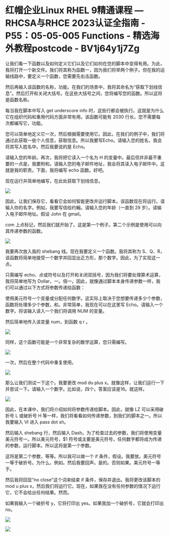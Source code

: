 # 红帽企业Linux RHEL 9精通课程 — RHCSA与RHCE 2023认证全指南 - P55：05-05-005 Functions - 精选海外教程postcode - BV1j64y1j7Zg

让我们看一下函数以及如何定义它们以及它们如何在您的脚本中变得有用。为此，我将打开一个新文件。我们将其称为函数一，因为我们将举两个例子。但在我的运输线路中，要定义一个函数，您需要先右击函数。

然后再输入该函数的名称，功能。在我们的场景中，我将其命名为“获取下划线信息”。然后打开和关闭大括号。在这些大括号之间，您将编写您的函数。所以这将是函数名称。

每当我在脚本中写入 get underscore info 时，这些行都会被执行。这就是为什么它在组织代码和重用代码方面非常有用。该函数可能有 2030 行长，您不需要每次都编写它，功能。

您可以简单地定义它一次，然后根据需要使用它。因此，在我们的例子中，我们将通过此获取一些个人信息，获取信息。所以我要写Echo。请输入您的姓名，我会将其写入姓名中。然后我要说的是 Echo。

请输入您的年龄。再次，我将把它读入一个名为 H 的变量中。最后但并非最不重要的一点是，我要附和。请输入您的电子邮件地址，我会将其读入电子邮件中。这就是我的职责。下面，我将编写 echo 函数。好吧。

现在运行并简单地编写，在此处获取下划线信息。

![](img/7e10af576132ba837da9aa15be53ba74_1.png)

因此，让我们保存它，看看它会如何智能更改并运行脚本。该函数现在将运行。请输入你的名字。例如，我要写信给约翰。请输入您的年龄（一直到 29 岁）。请输入电子邮件地址。假设 John 在 gmail。

com 上点标记，然后我们就开始了。这是第一个例子。第二个示例是使用可以向其传递参数的函数。

![](img/7e10af576132ba837da9aa15be53ba74_3.png)

我要再次放入我的 shebang 线。现在我要定义一个函数。我将其称为 S、Q、R，该函数将简单地接受一个数字并回显出正方形，那个数字。因此，为了实现这一点。

只需编写 echo、点或符号以及打开和关闭双括号，因为我们将要处理算术运算，我将简单地写为 Dollar，一。倍一。因此，就像通过脚本本身传递参数一样，我们可以通过以下方式将参数传递给函数：

使用美元符号一个变量或分配任何数字。这实际上取决于您想要传递多少个参数，函数将处理多少个参数，和。非常简单，我现在可以在这里写 Echo。请输入一个数字。将该输入读入一个我们将调用 NUM 的变量。

然后简单地传入该变量 num，到函数 q r 。

![](img/7e10af576132ba837da9aa15be53ba74_5.png)

同样，这个函数可能是一个非常复杂的数学运算，您只需编写。

![](img/7e10af576132ba837da9aa15be53ba74_7.png)

一次，然后在整个代码中重复使用。

![](img/7e10af576132ba837da9aa15be53ba74_9.png)

那么让我们测试一下这个。我要更改 mod du plus x。就像这样，让我们​​运行一下并尝试一下。请输入一个数字。比如说，四个。答案应该是16。就这样。



![](img/7e10af576132ba837da9aa15be53ba74_11.png)

因此，在本课中，我们将介绍如何将参数传递给脚本。因此，就像 LZ 可以采用破折号 L 或破折号 H 等一样，我们将看看如何传递参数，到我们的脚本之一。所以我要输入 VI 进入 pass dot sh。

然后输入 shebang 行，然后输入 Dash。为了检查过去的参数，我们将使用变量美元符号一。所以美元符号，$1 符号或主要是美元符号，任何数字都将成为传递的参数，运行脚本。所以这将是第一个参数。

这将是第二个参数，等等。所以我可以做一个 if 条件，假设。我要放。美元符号一等于破折号。为什么，例如。然后我要回声。是的。否则如果。美元符号一等于。

然后我将回显“no close”这个词来结束 if 条件，保存并退出。我将更改该脚本的 mod u plus x，然后我们将运行它。现在，如果我在没有任何参数的情况下运行它，它不会给出任何结果。然而。

如果我输入一个破折号 y，它将打印出 yes。如果我加一个破折号，它就会打印出 no。

![](img/7e10af576132ba837da9aa15be53ba74_13.png)

![](img/7e10af576132ba837da9aa15be53ba74_14.png)